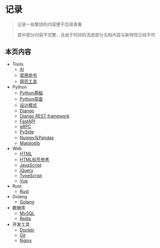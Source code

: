 # 记录

> 记录一些繁琐的内容便于后续查看
>
> 其中部分内容不完整，且由于时间的流逝部分文档内容与新特性已经不符


## 本页内容
- Tools
  - [AI](Tools/AI)
  - [常用命令](Tools/常用命令)
  - [网页工具](Tools/网页工具)
- Python
  - [Python基础](Python/Python基础)
  - [Python简查](Python/Python简查)
  - [设计模式](Python/设计模式)
  - [Django](Python/Django)
  - [Django REST framework](Python/Django%20REST%20framework)
  - [FastAPI](Python/FastAPI)
  - [gRPC](Python/gRPC)
  - [PySide](Python/PySide)
  - [Numpy与Pandas](Python/Numpy与Pandas)
  - [Matplotlib](Python/Matplotlib)
- Web
  - [HTML](Web/HTML)
  - [HTML标签参考](Web/HTML标签参考)
  - [JavaScript](Web/JavaScript)
  - [jQuery](Web/jQuery)
  - [TypeScript](Web/TypeScript)
  - [Vue](Web/Vue)
- Rust
  - [Rust](Rust/Rust)
- Golang
  - [Golang](Golang/Golang)
- 数据库
    - [MySQL](Database/MySQL)
    - [Redis](Database/Redis)
- 开发工具
  - [Docker](Dev/Docker)
  - [Git](Dev/Git)
  - [Nginx](Dev/Nginx)
